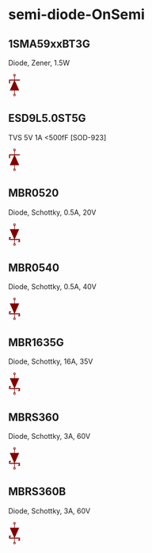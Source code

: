# semi-diode-OnSemi

## 1SMA59xxBT3G
Diode, Zener, 1.5W

![1SMA59xxBT3G__1__1](/images/_semi__ZENER__1__1.png?raw=true) 

## ESD9L5.0ST5G
TVS 5V 1A <500fF [SOD-923]

![ESD9L5.0ST5G__1__1](/images/_semi__ZENER__1__1.png?raw=true) 

## MBR0520
Diode, Schottky, 0.5A, 20V

![MBR0520__1__1](/images/semi-diode-MCC__SS1150-L__1__1.png?raw=true) 

## MBR0540
Diode, Schottky, 0.5A, 40V

![MBR0540__1__1](/images/semi-diode-MCC__SS1150-L__1__1.png?raw=true) 

## MBR1635G
Diode, Schottky, 16A, 35V

![MBR1635G__1__1](/images/semi-diode-MCC__SS1150-L__1__1.png?raw=true) 

## MBRS360
Diode, Schottky, 3A, 60V

![MBRS360__1__1](/images/semi-diode-MCC__SS1150-L__1__1.png?raw=true) 

## MBRS360B
Diode, Schottky, 3A, 60V

![MBRS360B__1__1](/images/semi-diode-MCC__SS1150-L__1__1.png?raw=true) 

